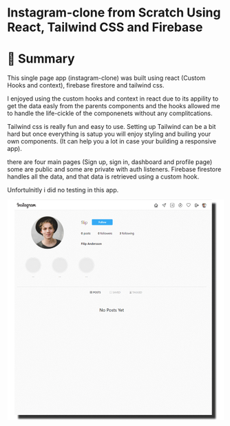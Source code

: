 # Instagram-clone from Scratch Using React, Tailwind CSS and Firebase
# 📣 Summary

This single page app (instagram-clone) was built using react (Custom Hooks and context), firebase firestore and tailwind css.

I enjoyed using the custom hooks and context in react due to its appility to get the data easly from the parents components
and the hooks allowed me to handle the life-cickle of the componenets without any complitcations.

Tailwind css is really fun and easy to use. Setting up Tailwind can be a bit hard but once everything is satup you will enjoy
styling and builing your own components. (It can help you a lot in case your building a responsive app).

there are four main pages (Sign up, sign in, dashboard and profile page) some are public and some are private with auth listeners. 
Firebase firestore handles all the data, and that data is retrieved using a custom hook.

Unfortulnitly i did no testing in this app.

![alt text](https://github.com/aghsa97/Instagram-clone/blob/main/imageedit_10_2875616738.gif?raw=true)
